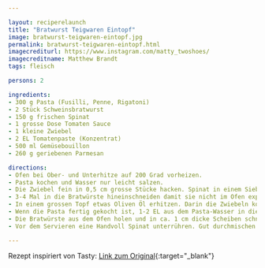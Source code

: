 ```yaml
---

layout: reciperelaunch
title: "Bratwurst Teigwaren Eintopf"
image: bratwurst-teigwaren-eintopf.jpg
permalink: bratwurst-teigwaren-eintopf.html
imagecrediturl: https://www.instagram.com/matty_twoshoes/
imagecreditname: Matthew Brandt
tags: fleisch

persons: 2

ingredients:
- 300 g Pasta (Fusilli, Penne, Rigatoni)
- 2 Stück Schweinsbratwurst
- 150 g frischen Spinat
- 1 grosse Dose Tomaten Sauce
- 1 kleine Zwiebel
- 2 EL Tomatenpaste (Konzentrat)
- 500 ml Gemüsebouillon
- 260 g geriebenen Parmesan

directions:
- Ofen bei Ober- und Unterhitze auf 200 Grad vorheizen.  
- Pasta kochen und Wasser nur leicht salzen. 
- Die Zwiebel fein in 0,5 cm grosse Stücke hacken. Spinat in einem Sieb waschen. 
- 3-4 Mal in die Bratwürste hineinschneiden damit sie nicht im Ofen explodieren. Dann auf einem mit Backpapier belegtem Blech auslegen. Etwa 12 Min. lang backen, bis die Oberseite knusprig ist. 
- In einem grossen Topf etwas Oliven Öl erhitzen. Darin die Zwiebeln kochen bis sie glasig sind. Tomatenpaste hinzugeben und weiter kochen. Dann die Tomatensauce hinein rühren. Bei mittlerer Hitze weiter kochen lassen. 
- Wenn die Pasta fertig gekocht ist, 1-2 EL aus dem Pasta-Wasser in die Tomaten Sauce hinzugeben. Die Hälfte vom Parmesan hineinmischen. 
- Die Bratwürste aus dem Ofen holen und in ca. 1 cm dicke Scheiben schneiden. In den Topf mit der Pasta und Sauce hineingeben. Gut umrühren.
- Vor dem Servieren eine Handvoll Spinat unterrühren. Gut durchmischen bevor mehr vom Spinat hinzu kommt. Am Ende mit dem Rest vom Parmesan bestreuen. 

---
```


Rezept inspiriert von Tasty: [Link zum Original](https://tasty.co/recipe/one-pot-sausage-and-peppers-pasta){:target="_blank"}